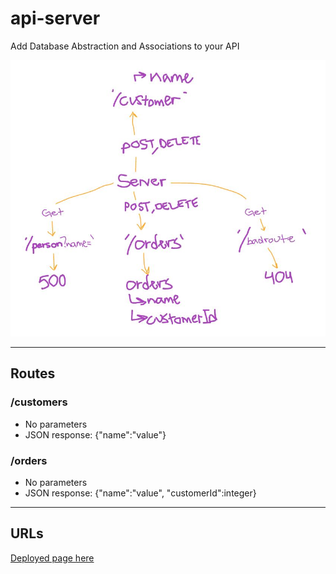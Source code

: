 # api-server

Add Database Abstraction and Associations to your API

![api-server](basic-server.JPG)

---

## Routes

### /customers

* No parameters
* JSON response: {"name":"value"}

### /orders
* No parameters
* JSON response: {"name":"value", "customerId":integer}

--- 

## URLs

[Deployed page here](https://timegorov-api-server.herokuapp.com)
